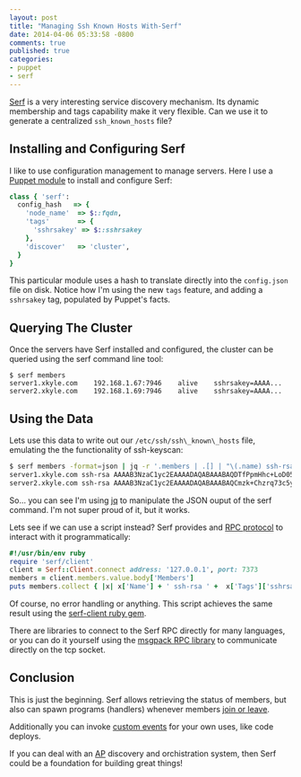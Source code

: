 ```yaml
---
layout: post
title: "Managing Ssh Known Hosts With-Serf"
date: 2014-04-06 05:33:58 -0800
comments: true
published: true
categories: 
- puppet
- serf
---
```


[Serf](http://www.serfdom.io/) is a very interesting service discovery mechanism.
Its dynamic membership and tags capability make it very flexible. Can we use it
to generate a centralized `ssh_known_hosts` file?

## Installing and Configuring Serf 

I like to use configuration management to manage servers. Here I use a 
[Puppet module](https://github.com/justinclayton/puppet-module-serf) to 
install and configure Serf:

```ruby
class { 'serf':
  config_hash   => {  
    'node_name'  => $::fqdn, 
    'tags'       => {
      'sshrsakey' => $::sshrsakey
    },          
    'discover'   => 'cluster',
  }     
}
```

This particular module uses a hash to translate directly into the `config.json`
file on disk. Notice how I'm using the new `tags` feature, and adding a `sshrsakey` 
tag, populated by Puppet's facts.

## Querying The Cluster

Once the servers have Serf installed and configured, the cluster can be queried
using the serf command line tool:

```
$ serf members
server1.xkyle.com    192.168.1.67:7946    alive    sshrsakey=AAAA...
server2.xkyle.com    192.168.1.69:7946    alive    sshrsakey=AAAA...
```

## Using the Data

Lets use this data to write out our `/etc/ssh/ssh\_known\_hosts` file,
emulating the the functionality of ssh-keyscan:

```bash
$ serf members -format=json | jq -r '.members | .[] | "\(.name) ssh-rsa \(.tags[])" ' | tee /etc/ssh/ssh_known_hosts
server1.xkyle.com ssh-rsa AAAAB3NzaC1yc2EAAAADAQABAAABAQDTfPpmHhc+LoD05puxC...
server2.xkyle.com ssh-rsa AAAAB3NzaC1yc2EAAAADAQABAAABAQCmzk+Chzrq73c5ytU9I...
```

So... you can see I'm using [jq](http://stedolan.github.io/jq/manual/) to
manipulate the JSON ouput of the serf command. I'm not super proud of it,
but it works.

Lets see if we can use a script instead? Serf provides and 
[RPC protocol](http://www.serfdom.io/docs/agent/rpc.html) to interact with
it programmatically:

```ruby
#!/usr/bin/env ruby
require 'serf/client'
client = Serf::Client.connect address: '127.0.0.1', port: 7373
members = client.members.value.body['Members']
puts members.collect { |x| x['Name'] + ' ssh-rsa ' +  x['Tags']['sshrsakey'] }
```

Of course, no error handling or anything. This script achieves the same 
result using the [serf-client ruby gem](https://rubygems.org/gems/serf-client).

There are libraries to connect to the Serf RPC directly for many languages,
or you can do it yourself using the [msgpack RPC library](http://msgpack.org/rpc/rdoc/current/MessagePack/RPC.html)
to communicate directly on the tcp socket.

## Conclusion

This is just the beginning. Serf allows retrieving the status of members, but
also can spawn programs (handlers) whenever members 
[join or leave](http://www.serfdom.io/docs/agent/event-handlers.html).

Additionally you can invoke [custom events](http://www.serfdom.io/docs/commands/event.html)
for your own uses, like code deploys. 

If you can deal with an [AP](https://en.wikipedia.org/wiki/CAP_theorem) discovery
and orchistration system, then Serf could be a foundation for building great things!
